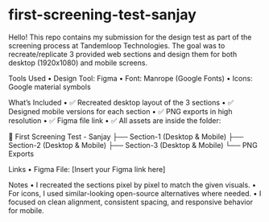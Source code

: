 # first-screening-test-sanjay
Hello!
This repo contains my submission for the design test as part of the screening process at Tandemloop Technologies. The goal was to recreate/replicate 3 provided web sections and design them for both desktop (1920x1080) and mobile screens.

Tools Used
	•	Design Tool: Figma
	•	Font: Manrope (Google Fonts)
	•	Icons: Google material symbols

 What’s Included
	•	✅ Recreated desktop layout of the 3 sections
	•	✅ Designed mobile versions for each section
	•	✅ PNG exports in high resolution
	•	✅ Figma file link
	•	✅ All assets are inside the folder: 

📂 First Screening Test - Sanjay
├── Section-1 (Desktop & Mobile)
├── Section-2 (Desktop & Mobile)
├── Section-3 (Desktop & Mobile)
└── PNG Exports

Links
	•	Figma File: [Insert your Figma link here]

Notes
	•	I recreated the sections pixel by pixel to match the given visuals.
	•	For icons, I used similar-looking open-source alternatives where needed.
	•	I focused on clean alignment, consistent spacing, and responsive behavior for mobile.

